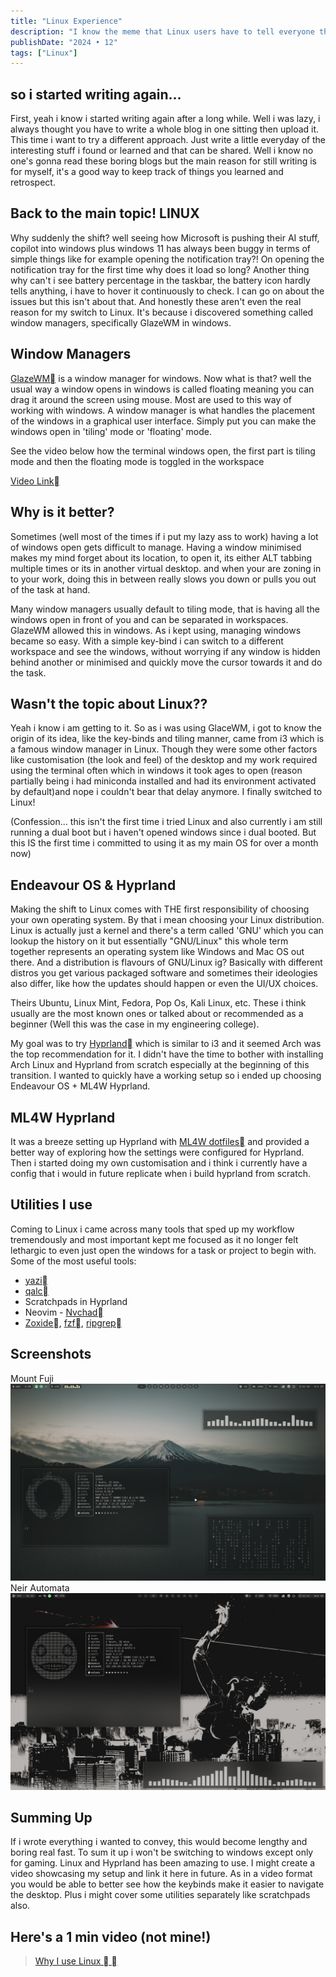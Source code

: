 ```yaml
---
title: "Linux Experience"
description: "I know the meme that Linux users have to tell everyone that they use Linux. So i'll do it as well lol"
publishDate: "2024 • 12"
tags: ["Linux"]
---
```


## so i started writing again...

First, yeah i know i started writing again after a long while. Well i was lazy, i always thought you have to write a whole blog in one sitting then upload it. 
This time i want to try a different approach. Just write a little everyday of the interesting stuff i found or learned and that can be shared. Well i know no one's gonna read these boring blogs but the main reason for still writing is for myself, it's a good way to keep track of things you learned and retrospect.

## Back to the main topic! LINUX
Why suddenly the shift? well seeing how Microsoft is pushing their AI stuff, copilot into windows plus windows 11 has always been buggy in terms of simple things like for example opening the notification tray?! On opening the notification tray for the first time why does it load so long? Another thing why can't i see battery percentage in the taskbar, the battery icon hardly tells anything, i have to hover it continuously to check. 
I can go on about the issues but this isn't about that. And honestly these aren't even the real reason for my switch to Linux. It's because i discovered something called window managers, specifically GlazeWM in windows.

## Window Managers
[GlazeWM&#xf46c;](https://github.com/glzr-io/glazewm)
 is a window manager for windows. Now what is that? well the usual way a window opens in windows is called floating meaning you can drag it around the screen using mouse.
Most are used to this way of working with windows. A window manager is what handles the placement of the windows in a graphical user interface. Simply put you can make the windows open in 'tiling' mode or 'floating' mode.

See the video below how the terminal windows open, the first part is tiling mode and then the floating mode is toggled in the workspace

[Video Link&#xf46c;](https://drive.google.com/file/d/1o51iynAsJaflLAk4lZXdGRc4CVNf7K8H/view?usp=drive_link)

<!-- <iframe src="https://drive.google.com/file/d/1o51iynAsJaflLAk4lZXdGRc4CVNf7K8H/preview" width="640" height="480" allow="autoplay"></iframe> -->
<!-- 
<video class="border-2 hover:border-accent rounded-lg" controls muted width="640" height="360">
    <source src="/src/assets/blogs/linux_exp/blog_wm.mp4" type="video/mp4">
    Your browser does not support the video tag.
</video> -->


## Why is it better?
Sometimes (well most of the times if i put my lazy ass to work) having a lot of windows open gets difficult to manage. Having a window minimised makes my mind forget about its location, to open it, its either ALT tabbing multiple times or its in another virtual desktop.
and when your are zoning in to your work, doing this in between really slows you down or pulls you out of the task at hand.

Many window managers usually default to tiling mode, that is having all the windows open in front of you and can be separated in workspaces. GlazeWM allowed this in windows. As i kept using, managing windows became so easy. With a simple key-bind i can switch to a different workspace and see the windows, without worrying if any window is hidden behind another or minimised and quickly move the cursor towards it and do the task.

## Wasn't the topic about Linux??
Yeah i know i am getting to it. So as i was using GlaceWM, i got to know the origin of its idea, like the key-binds and tiling manner, came from i3 which is a famous window manager in Linux. Though they were some other factors like customisation (the look and feel) of the desktop and my work required using the terminal often which in windows it took ages to open (reason partially being i had miniconda installed and had its environment activated by default)and nope i couldn't bear that delay anymore. I finally switched to Linux! 

(Confession... this isn't the first time i tried Linux and also currently i am still running a dual boot but i haven't opened windows since i dual booted. But this IS the first time i committed to using it as my main OS for over a month now)

## Endeavour OS & Hyprland
Making the shift to Linux comes with THE first responsibility of choosing your own operating system. By that i mean choosing your Linux distribution. Linux is actually just a kernel and there's a term called 'GNU' which you can lookup the history on it but essentially "GNU/Linux" this whole term together represents an operating system like Windows and Mac OS out there. And a distribution is flavours of GNU/Linux ig? Basically with different distros you get various packaged software and sometimes their ideologies also differ, like how the updates should happen or even the UI/UX choices.

Theirs Ubuntu, Linux Mint, Fedora, Pop Os, Kali Linux, etc. These i think usually are the most known ones or talked about or recommended as a beginner (Well this was the case in my engineering college). 

My goal was to try [Hyprland&#xf46c;](https://hyprland.org/)
 which is similar to i3 and it seemed Arch was the top recommendation for it. I didn't have the time to bother with installing Arch Linux and Hyprland from scratch especially at the beginning of this transition. I wanted to quickly have a working setup so i ended up choosing Endeavour OS + ML4W Hyprland.

## ML4W Hyprland
It was a breeze setting up Hyprland with [ML4W dotfiles&#xf46c;](https://github.com/mylinuxforwork/dotfiles)
 and provided a better way of exploring how the settings were configured for Hyprland. 
Then i started doing my own customisation and i think i currently have a config that i would in future replicate when i build hyprland from scratch.

## Utilities I use
Coming to Linux i came across many tools that sped up my workflow tremendously and most important kept me focused as it no longer felt lethargic to even just open the windows for a task or project to begin with.
Some of the most useful tools:
- [yazi&#xf46c;](https://yazi-rs.github.io/)
- [qalc&#xf46c;](https://github.com/Qalculate/libqalculate)
- Scratchpads in Hyprland
- Neovim - [Nvchad&#xf46c;](https://nvchad.com/)
- [Zoxide&#xf46c;](https://github.com/ajeetdsouza/zoxide), 
  [fzf&#xf46c;](https://github.com/junegunn/fzf), 
  [ripgrep&#xf46c;](https://github.com/BurntSushi/ripgrep)


## Screenshots
Mount Fuji
![](./fuji.jpg)
Neir Automata
![](./neir.jpeg)

## Summing Up
If i wrote everything i wanted to convey, this would become lengthy and boring real fast. 
To sum it up i won't be switching to windows except only for gaming. Linux and Hyprland has been amazing to use. I might create a video showcasing my setup and link it here in future. As in a video format you would be able to better see how the keybinds make it easier to navigate the desktop. Plus i might cover some utilities separately like scratchpads also. 

## Here's a 1 min video (not mine!)

> [Why I use Linux &#xf52c; &#xf46c; ](https://www.youtube.com/watch?v=jdUXfsMTv7o)








